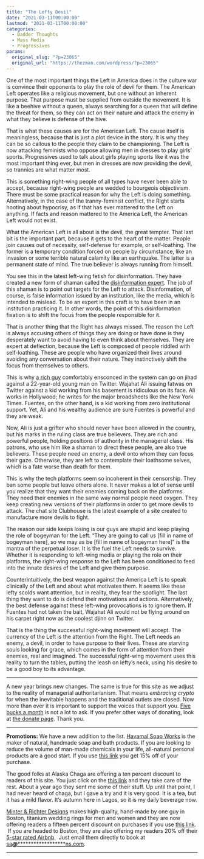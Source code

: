 ```yaml
---
title: "The Lefty Devil"
date: "2021-03-11T00:00:00"
lastmod: "2021-03-11T00:00:00"
categories:
  - Badder Thoughts
  - Mass Media
  - Progressives
params:
  original_slug: "?p=23065"
  original_url: "https://thezman.com/wordpress/?p=23065"
---
```


One of the most important things the Left in America does in the culture
war is convince their opponents to play the role of devil for them. The
American Left operates like a religious movement, but one without an
inherent purpose. That purpose must be supplied from outside the
movement. It is like a beehive without a queen, always searching for a
queen that will define the threat for them, so they can act on their
nature and attack the enemy in what they believe is defense of the hive.

That is what these causes are for the American Left. The cause itself is
meaningless, because that is just a plot device in the story. It is why
they can be so callous to the people they claim to be championing. The
Left is now attacking feminists who oppose allowing men in dresses to
play girls’ sports. Progressives used to talk about girls playing sports
like it was the most important thing ever, but men in dresses are now
providing the devil, so trannies are what matter most.

This is something right-wing people of all types have never been able to
accept, because right-wing people are wedded to bourgeois objectivism.
There must be some practical reason for why the Left is doing something.
Alternatively, in the case of the tranny-feminist conflict, the Right
starts hooting about hypocrisy, as if that has ever mattered to the Left
on anything. If facts and reason mattered to the America Left, the
American Left would not exist.

What the American Left is all about is the devil, the great tempter.
That last bit is the important part, because it gets to the heart of the
matter. People join causes out of necessity, self-defense for example,
or self-loathing. The former is a temporary condition forced on people
by circumstance, like an invasion or some terrible natural calamity like
an earthquake. The latter is a permanent state of mind. The true
believer is always running from himself.

You see this in the latest left-wing fetish for disinformation. They
have created a new form of shaman called the [disinformation
expert](https://www.theverge.com/2021/2/28/22304518/hbo-trailer-upcoming-qanon-movie-disinformation-researchers).
The job of this shaman is to point out targets for the Left to attack.
Disinformation, of course, is false information issued by an
institution, like the media, which is intended to mislead. To be an
expert in this craft is to have been in an institution practicing it. In
other words, the point of this disinformation fixation is to shift the
focus from the people responsible for it.

That is another thing that the Right has always missed. The reason the
Left is always accusing others of things they are doing or have done is
they desperately want to avoid having to even think about themselves.
They are expert at deflection, because the Left is composed of people
riddled with self-loathing. These are people who have organized their
lives around avoiding any conversation about their nature. They
instinctively shift the focus from themselves to others.

This is why [a rich
guy](https://twitter.com/WajahatAli/status/1369781613664608258)
comfortably ensconced in the system can go on jihad against a
22-year-old young man on Twitter. Wajahat Ali issuing fatwas on Twitter
against a kid working from his basement is ridiculous on its face. Ali
works in Hollywood; he writes for the major broadsheets like the New
York Times. Fuentes, on the other hand, is a kid working from zero
institutional support. Yet, Ali and his wealthy audience are sure
Fuentes is powerful and they are weak.

Now, Ali is just a grifter who should never have been allowed in the
country, but his marks in the ruling class are true believers. They are
rich and powerful people, holding positions of authority in the
managerial class. His patrons, who use him like a shaman to direct these
people, are also true believers. These people need an enemy, a devil
onto whom they can focus their gaze. Otherwise, they are left to
contemplate their loathsome selves, which is a fate worse than death for
them.

This is why the tech platforms seem so incoherent in their censorship.
They ban some people but leave others alone. It never makes a lot of
sense until you realize that they want their enemies coming back on the
platforms. They need their enemies in the same way normal people need
oxygen. They keep creating new versions of their platforms in order to
get more devils to attack. The chat site Clubhouse is the latest example
of a site created to manufacture more devils to fight.

The reason our side keeps losing is our guys are stupid and keep playing
the role of bogeyman for the Left. “They are going to call us \[fill in
name of bogeyman here\], so we may as be \[fill in name of bogeyman
here\]” is the mantra of the perpetual loser. It is the fuel the Left
needs to survive. Whether it is responding to left-wing media or playing
the role on their platforms, the right-wing response to the Left has
been conditioned to feed into the innate desires of the Left and give
them purpose.

Counterintuitively, the best weapon against the America Left is to speak
clinically of the Left and about what motivates them. It seems like
these lefty scolds want attention, but in reality, they fear the
spotlight. The last thing they want to do is defend their motivations
and actions. Alternatively, the best defense against these left-wing
provocations is to ignore them. If Fuentes had not taken the bait,
Wajahat Ali would not be flying around on his carpet right now as the
coolest djinn on Twitter.

That is the thing the successful right-wing movement will accept. The
currency of the Left is the attention from the Right. The Left needs an
enemy, a devil, in order to have purpose to their lives. These are
starving souls looking for grace, which comes in the form of attention
from their enemies, real and imagined. The successful right-wing
movement uses this reality to turn the tables, putting the leash on
lefty’s neck, using his desire to be a good boy to its advantage.

------------------------------------------------------------------------

A new year brings new changes. The same is true for this site as we
adjust to the reality of managerial authoritarianism. That means
*embracing crypto* for when the inevitable happens and the traditional
outlets are closed. Now more than ever it is important to support the
voices that support you.
<a href="https://www.subscribestar.com/the-z-blog"
rel="noopener noreferrer" target="_blank">Five bucks a month</a> is not
a lot to ask. If you prefer other ways of donating, look at
<a href="https://thezman.com/wordpress/?page_id=22713" rel="noopener"
target="_blank">the donate page</a>. Thank you.

------------------------------------------------------------------------

**Promotions:** We have a new addition to the list.
<a href="https://havamalsoapworks.com/" rel="noopener"
target="_blank">Havamal Soap Works</a> is the maker of natural, handmade
soap and bath products. If you are looking to reduce the volume of
man-made chemicals in your life, all-natural personal products are a
good start. If you use
<a href="https://havamalsoapworks.com/discount/ZMAN" rel="noopener"
target="_blank">this link</a> you get 15% off of your purchase.

The good folks at Alaska Chaga are offering a ten percent discount to
readers of this site. You just click on the
<a href="https://alaskachaga.us/discount/ZMAN" rel="noopener noreferrer"
target="_blank">this link</a> and they take care of the rest. About a
year ago they sent me some of their stuff. Up until that point, I had
never heard of chaga, but I gave a try and it is very good. It is a tea,
but it has a mild flavor. It’s autumn here in Lagos, so it is my daily
beverage now.

<a href="https://www.minterandrichterdesigns.com/"
rel="noreferrer nofollow noopener" target="_blank">Minter &amp; Richter
Designs</a> makes high-quality, hand-made by one guy in Boston, titanium
wedding rings for men and women and they are now offering readers a
fifteen percent discount on purchases if you use
<a href="https://www.minterandrichterdesigns.com/discount/ZMAN"
rel="noreferrer nofollow noopener" target="_blank">this link</a>. 
 <span class="highlight"><span class="colour"><span class="font"><span class="size">If
you are headed to Boston, they are also offering my readers 20% off
their <a
href="https://www.airbnb.com/users/7988017/listings?user_id=7988017&amp;s=3"
rel="noopener noreferrer" target="_blank">5-star rated Airbnb</a>.  Just
email them directly to book at
<a href="mailto:sa***@*********************ns.com"
data-original-string="ztx3uy5dWXOOxXCEHQi49g==cb7o5LUmnfhCpV+S27rwaKQb1ZE1pIINmg4UEq5ov4HQCrHGST2OPdQoYwYitdQUXsf"><span
class="apbct-email-encoder"
data-original-string="5B87iMjhuljHW2vpJ9ceMw==cb7+ELYBVKRIbDonpNGcrogHbcGDPzbIHXiryxj/jaVBcvelIQ9A8b76zU4gQDbTt4J"
title="This contact has been encoded by Anti-Spam by CleanTalk. Click to decode. To finish the decoding make sure that JavaScript is enabled in your browser.">sa<span
class="apbct-blur">***</span>@<span
class="apbct-blur">*********************</span>ns.com</span></a>.</span></span></span></span>

------------------------------------------------------------------------
